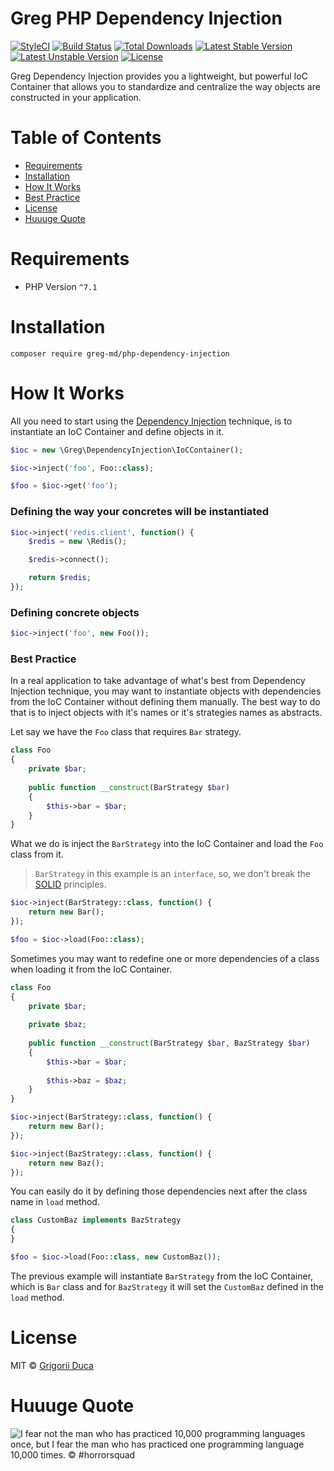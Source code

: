 # Greg PHP Dependency Injection

[![StyleCI](https://styleci.io/repos/95591536/shield?style=flat)](https://styleci.io/repos/29315729)
[![Build Status](https://travis-ci.org/greg-md/php-dependency-injection.svg)](https://travis-ci.org/greg-md/php-dependency-injection)
[![Total Downloads](https://poser.pugx.org/greg-md/php-dependency-injection/d/total.svg)](https://packagist.org/packages/greg-md/php-dependency-injection)
[![Latest Stable Version](https://poser.pugx.org/greg-md/php-dependency-injection/v/stable.svg)](https://packagist.org/packages/greg-md/php-dependency-injection)
[![Latest Unstable Version](https://poser.pugx.org/greg-md/php-dependency-injection/v/unstable.svg)](https://packagist.org/packages/greg-md/php-dependency-injection)
[![License](https://poser.pugx.org/greg-md/php-dependency-injection/license.svg)](https://packagist.org/packages/greg-md/php-dependency-injection)

Greg Dependency Injection provides you a lightweight, but powerful IoC Container
that allows you to standardize and centralize the way objects are constructed in your application.

# Table of Contents

* [Requirements](#requirements)
* [Installation](#installation)
* [How It Works](#how-it-works)
* [Best Practice](#best-practice)
* [License](#license)
* [Huuuge Quote](#huuuge-quote)

# Requirements

* PHP Version `^7.1`

# Installation

`composer require greg-md/php-dependency-injection`

# How It Works

All you need to start using the [Dependency Injection](https://en.wikipedia.org/wiki/Dependency_injection) technique,
is to instantiate an IoC Container and define objects in it.

```php
$ioc = new \Greg\DependencyInjection\IoCContainer();

$ioc->inject('foo', Foo::class);

$foo = $ioc->get('foo');
```

### Defining the way your concretes will be instantiated

```php
$ioc->inject('redis.client', function() {
    $redis = new \Redis();

    $redis->connect();

    return $redis;
});
```

### Defining concrete objects

```php
$ioc->inject('foo', new Foo());
```

### Best Practice

In a real application to take advantage of what's best from Dependency Injection technique,
you may want to instantiate objects with dependencies from the IoC Container without defining them manually.
The best way to do that is to inject objects with it's names or it's strategies names as abstracts.

Let say we have the `Foo` class that requires `Bar` strategy.

```php
class Foo
{
    private $bar;
    
    public function __construct(BarStrategy $bar)
    {
        $this->bar = $bar;
    }
}
```

What we do is inject the `BarStrategy` into the IoC Container and load the `Foo` class from it.

> `BarStrategy` in this example is an `interface`,
> so, we don't break the [SOLID](https://en.wikipedia.org/wiki/SOLID_(object-oriented_design)) principles.

```php
$ioc->inject(BarStrategy::class, function() {
    return new Bar();
});

$foo = $ioc->load(Foo::class);
```

Sometimes you may want to redefine one or more dependencies of a class when loading it from the IoC Container.

```php
class Foo
{
    private $bar;
    
    private $baz;
    
    public function __construct(BarStrategy $bar, BazStrategy $bar)
    {
        $this->bar = $bar;
        
        $this->baz = $baz;
    }
}
```

```php
$ioc->inject(BarStrategy::class, function() {
    return new Bar();
});

$ioc->inject(BazStrategy::class, function() {
    return new Baz();
});
```

You can easily do it by defining those dependencies next after the class name in `load` method.

```php
class CustomBaz implements BazStrategy
{
}

$foo = $ioc->load(Foo::class, new CustomBaz());
```

The previous example will instantiate `BarStrategy` from the IoC Container, which is `Bar` class
and for `BazStrategy` it will set the `CustomBaz` defined in the `load` method.

# License

MIT © [Grigorii Duca](http://greg.md)

# Huuuge Quote

![I fear not the man who has practiced 10,000 programming languages once, but I fear the man who has practiced one programming language 10,000 times. &copy; #horrorsquad](http://greg.md/huuuge-quote-fb.jpg)
